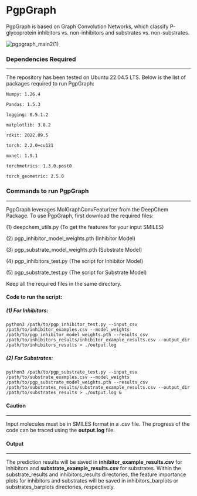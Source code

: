 # PgpGraph

PgpGraph is based on Graph Convolution Networks, which classify P-glycoprotein inhibitors vs. non-inhibitors and substrates vs. non-substrates.

![pgpgraph_main2(1)](https://github.com/user-attachments/assets/06a55935-c963-4369-ab10-8c96d6bfb27c)

### Dependencies Required
-----------------
The repository has been tested on Ubuntu 22.04.5 LTS. Below is the list of packages required to run PgpGraph: 

``` Numpy: 1.26.4 ```

``` Pandas: 1.5.3 ```

``` logging: 0.5.1.2 ```

``` matplotlib: 3.8.2 ```

``` rdkit: 2022.09.5 ```

``` torch: 2.2.0+cu121 ```

``` mxnet: 1.9.1 ```

``` torchmetrics: 1.3.0.post0 ```

``` torch_geometric: 2.5.0 ```

### Commands to run PgpGraph
----------------------
PgpGraph leverages MolGraphConvFeaturizer from the DeepChem Package. To use PgpGraph, first download the required files:

(1) deepchem_utils.py (To get the features for your input SMILES)

(2) pgp_inhibitor_model_weights.pth (Inhibitor Model)

(3) pgp_substrate_model_weights.pth (Substrate Model)

(4) pgp_inhibitors_test.py (The script for Inhibitor Model)

(5) pgp_substrate_test.py (The script for Substrate Model)

Keep all the required files in the same directory.

#### Code to run the script:

##### (1) For Inhibitors:

``` python3 /path/to/pgp_inhibitor_test.py --input_csv /path/to/inhibitor_examples.csv --model_weights /path/to/pgp_inhibitor_model_weights.pth --results_csv /path/to/inhibitors_results/inhibitor_example_results.csv --output_dir /path/to/inhibitors_results > ./output.log ```

##### (2) For Substrates:

``` python3 /path/to/pgp_substrate_test.py --input_csv /path/to/substrate_examples.csv --model_weights /path/to/pgp_substrate_model_weights.pth --results_csv /path/to/substrates_results/substrate_example_results.csv --output_dir /path/to/substrates_results > ./output.log & ```


#### Caution
--------
Input molecules must be in SMILES format in a .csv file. The progress of the code can be traced using the **output.log** file.


#### Output
-------
The prediction results will be saved in **inhibitor_example_results.csv** for inhibitors and **substrate_example_results.csv** for substrates. Within the substrate_results and inhibitors_results directories, the feature importance plots for inhibitors and substrates will be saved in inhibitors_barplots or substrates_barplots directories, respectively. 
